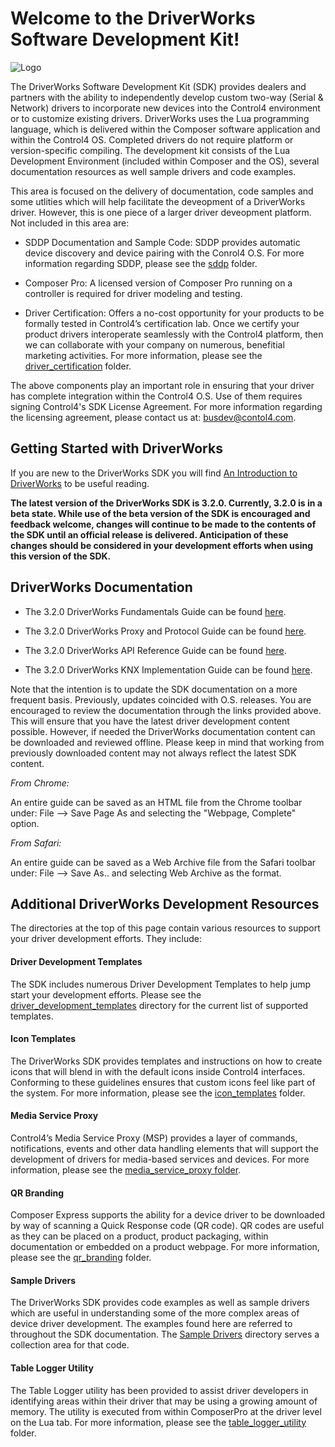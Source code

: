 # **Welcome to the DriverWorks Software Development Kit!**

![Logo][logo]

The DriverWorks Software Development Kit (SDK) provides dealers and partners with the ability to independently develop custom two-way (Serial & Network) drivers to incorporate new devices into the Control4 environment or to customize existing drivers. DriverWorks uses the Lua programming language, which is delivered within the Composer software application and within the Control4 OS. Completed drivers do not require platform or version-specific compiling. The development kit consists of the Lua Development Environment (included within Composer and the OS), several documentation resources as well sample drivers and code examples.

This area is focused on the delivery of documentation, code samples and some utlities which will help facilitate the deveopment of a DriverWorks driver. However, this is one piece of a larger driver deveopment platform. Not included in this area are:

- SDDP Documentation and Sample Code: SDDP provides automatic device discovery and device pairing with the Conrol4 O.S. For more information regarding SDDP, please see the [sddp][12] folder.

- Composer Pro: A licensed version of Composer Pro running on a controller is required for driver modeling and testing.
 
- Driver Certification: Offers a no-cost opportunity for your products to be formally tested in Control4’s certification lab. Once we certify your product drivers interoperate seamlessly with the Control4 platform, then we can collaborate with your company on numerous, benefitial marketing activities. For more information, please see the [driver_certification][13] folder.

The above components play an important role in ensuring that your driver has complete integration within the Control4 O.S. Use of them requires signing Control4's SDK License Agreement. For more information regarding the licensing agreement, please contact us at: busdev@contol4.com.


## Getting Started with DriverWorks

If you are new to the DriverWorks SDK you will find [An Introduction to DriverWorks][1] to be useful reading.

**The latest version of the DriverWorks SDK is 3.2.0. Currently, 3.2.0 is in a beta state. While use of the beta version of the SDK is encouraged and feedback welcome, changes will continue to be made to the contents of the SDK until an official release is delivered. Anticipation of these changes should be considered in your development efforts when using this version of the SDK.**


## DriverWorks Documentation

- The 3.2.0 DriverWorks Fundamentals Guide can be found [here][2].

- The 3.2.0 DriverWorks Proxy and Protocol Guide can be found [here][3].

- The 3.2.0 DriverWorks API Reference Guide can be found [here][4].

- The 3.2.0 DriverWorks KNX Implementation Guide can be found [here][5].

Note that the intention is to update the SDK documentation on a more frequent basis. Previously, updates coincided with O.S. releases. You are encouraged to review the documentation through the links provided above. This will ensure that you have the latest driver development content possible. However, if needed the DriverWorks documentation content can be downloaded and reviewed offline. Please keep in mind that working from previously downloaded content may not always reflect the latest SDK content.

_From Chrome:_

An entire guide can be saved as an HTML file from the Chrome toolbar under: File --> Save Page As and selecting the "Webpage, Complete" option.


_From Safari:_

An entire guide can be saved as a Web Archive file from the Safari toolbar under: File --> Save As.. and selecting Web Archive as the format.


## Additional DriverWorks Development Resources

The directories at the top of this page contain various resources to support your driver development efforts. They include:


#### Driver Development Templates
The SDK includes numerous Driver Development Templates to help jump start your development efforts. Please see the [driver_development_templates][7] directory for the current list of supported templates.


#### Icon Templates

The DriverWorks SDK provides templates and instructions on how to create icons that will blend in with the default icons inside Control4 interfaces. Conforming to these guidelines ensures that custom icons feel like part of the system. For more information, please see the [icon_templates][6] folder.


#### Media Service Proxy

Control4’s Media Service Proxy (MSP) provides a layer of commands, notifications, events and other data handling elements that will support the development of drivers for media-based services and devices. For more information, please see the [media_service_proxy folder][8].


#### QR Branding

Composer Express supports the ability for a device driver to be downloaded by way of scanning a Quick Response code (QR code). QR codes are useful as they can be placed on a product, product packaging, within documentation or embedded on a product webpage. For more information, please see the [qr_branding][9] folder. 


#### Sample Drivers

The DriverWorks SDK provides code examples as well as sample drivers which are useful in understanding some of the more complex areas of device driver development. The examples found here are referred to throughout the SDK documentation. The [Sample Drivers][10] directory serves a collection area for that code. 


#### Table Logger Utility

The Table Logger utility has been provided to assist driver developers in identifying areas within their driver that may be using a growing amount of memory. The utility is executed from within ComposerPro at the driver level on the Lua tab. For more information, please see the [table_logger_utility][11] folder.

[1]:	https://control4.github.io/docs-driverworks-introduction/#introduction
[2]:	https://control4.github.io/docs-driverworks-fundamentals/#introduction
[3]:	https://control4.github.io/docs-driverworks-proxyprotocol/#introduction
[4]:	https://control4.github.io/docs-driverworks-api/#introduction
[5]:  https://control4.github.io/docs-driverworks-knx/#knx-and-control4
[logo]: https://github.com/control4/docs-driverworks/blob/media/images/logo.png?raw=true
[6]: https://github.com/control4/docs-driverworks/tree/master/icon_templates
[7]: https://github.com/control4/docs-driverworks/tree/master/driver_development_templates
[8]: https://github.com/control4/docs-driverworks/tree/master/media_service_proxy
[9]: https://github.com/control4/docs-driverworks/tree/master/qr_branding
[10]: https://github.com/control4/docs-driverworks/tree/master/sample_drivers
[11]: https://github.com/control4/docs-driverworks/tree/master/table_logger_utility
[12]: https://github.com/control4/docs-driverworks/tree/master/sddp
[13]: https://github.com/control4/docs-driverworks/tree/master/driver_certification
[14]: https://github.com/control4/docs-driverworks/tree/master/sdk_licensing_agreement

